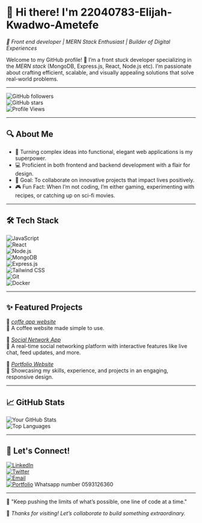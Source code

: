 # 👋 Hi there! I'm 22040783-Elijah-Kwadwo-Ametefe 

*🌟 Front end developer | MERN Stack Enthusiast | Builder of Digital Experiences*  

Welcome to my GitHub profile! 🚀 I’m a front stuck developer specializing in the *MERN stack* (MongoDB, Express.js, React, Node.js etc). I’m passionate about crafting efficient, scalable, and visually appealing solutions that solve real-world problems.  

---

![GitHub followers](https://img.shields.io/github/followers/22040783-Elijah-Kwadwo-Ametefe?label=Follow%20Me&style=social)  
![GitHub stars](https://img.shields.io/github/stars/22040783-Elijah-Kwadwo-Ametefe?affiliations=OWNER%2CCOLLABORATOR&style=social)  
![Profile Views](https://komarev.com/ghpvc/?username=22040783-Elijah-Kwadwo-Ametefe&color=blue)  

---

## 🔍 About Me  

- 🌟 Turning complex ideas into functional, elegant web applications is my superpower.  
- 💻 Proficient in both frontend and backend development with a flair for design.  
- 🎯 Goal: To collaborate on innovative projects that impact lives positively.  
- 🎮 Fun Fact: When I’m not coding, I’m either gaming, experimenting with recipes, or catching up on sci-fi movies.  

---

## 🛠 Tech Stack  

![JavaScript](https://img.shields.io/badge/JavaScript-F7DF1E?style=flat-square&logo=javascript&logoColor=black)  
![React](https://img.shields.io/badge/React-61DAFB?style=flat-square&logo=react&logoColor=black)  
![Node.js](https://img.shields.io/badge/Node.js-339933?style=flat-square&logo=nodedotjs&logoColor=white)  
![MongoDB](https://img.shields.io/badge/MongoDB-47A248?style=flat-square&logo=mongodb&logoColor=white)  
![Express.js](https://img.shields.io/badge/Express.js-404D59?style=flat-square&logo=express&logoColor=white)  
![Tailwind CSS](https://img.shields.io/badge/TailwindCSS-06B6D4?style=flat-square&logo=tailwindcss&logoColor=white)  
![Git](https://img.shields.io/badge/Git-F05032?style=flat-square&logo=git&logoColor=white)  
![Docker](https://img.shields.io/badge/Docker-2496ED?style=flat-square&logo=docker&logoColor=white)  

---

## ✨ Featured Projects  

🌟 *[coffe app website](https://coffeecafepage.netlify.app/)*  
🔗 A coffee website made simple to use.  

🌟 *[Social Network App](https://github.com/https://22040783-Elijah-Kwadwo-Ametefe/social-network-app)*  
🔗 A real-time social networking platform with interactive features like live chat, feed updates, and more.  

🌟 *[Portfolio Website](https://yourportfolio.com)*  
🔗 Showcasing my skills, experience, and projects in an engaging, responsive design.  

---

## 📈 GitHub Stats  

![Your GitHub Stats](https://github-readme-stats.vercel.app/api?username=22040783-Elijah-Kwadwo-Ametefe&show_icons=true&theme=radical)  
![Top Languages](https://github-readme-stats.vercel.app/api/top-langs/?username=22040783-Elijah-Kwadwo-Ametefe&layout=compact&theme=radical)  

---

## 🤝 Let's Connect!  

[![LinkedIn](https://img.shields.io/badge/LinkedIn-0077B5?style=flat-square&logo=linkedin&logoColor=white)](www.linkedin.com/in/elijah-ametefe-4707362a7/)  
[![Twitter](https://img.shields.io/badge/Twitter-1DA1F2?style=flat-square&logo=twitter&logoColor=white)](https://twitter.com/yourhandle)  
[![Email](https://img.shields.io/badge/Email-D14836?style=flat-square&logo=gmail&logoColor=white)](ekametefe001@st.ug.edu.gh)  
[![Portfolio](https://img.shields.io/badge/Portfolio-000000?style=flat-square&logo=google-chrome&logoColor=white)](https://yourportfolio.com) 
Whatsapp number 0593126360

---

💬 "Keep pushing the limits of what’s possible, one line of code at a time."  

🌟 *Thanks for visiting! Let’s collaborate to build something extraordinary.*
